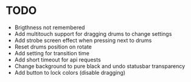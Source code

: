 # TODO

- Brigthness not remembered
- Add multitouch support for dragging drums to change settings
- Add strobe screen effect when pressing next to drums
- Reset drums position on rotate
- Add setting for transition time
- Add short timeout for api requests
- Change background to pure black and undo statusbar transparency
- Add button to lock colors (disable dragging)
